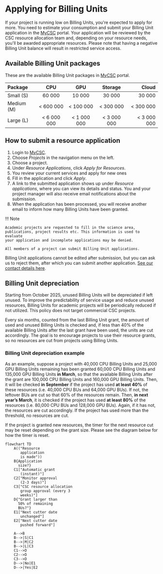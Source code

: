 # Applying for Billing Units

If your project is running low on Billing Units, you're expected to apply for more. You need to estimate your consumption and submit your Billing Unit application in the [MyCSC](https://my.csc.fi) portal. Your application will be reviewed by the CSC resource allocation team and, depending on your resource needs, you'll be awarded appropriate resources.
Please note that having a negative Billing Unit balance will result in restricted service access.

## Available Billing Unit packages

These are the available Billing Unit packages in [MyCSC](https://my.csc.fi) portal.

| Package   | CPU         | GPU         | Storage     | Cloud       |
|:----------|:-----------:|:-----------:|:-----------:|------------:|
| Small (S) | 60 000      | 10 000      | 30 000      | 30 000      |
| Medium (M)| < 600 000   | < 100 000   | < 300 000   | < 300 000   |
| Large (L) | < 6 000 000 | < 1 000 000 | < 3 000 000 | < 3 000 000 |

## How to submit a resource application

1. Login to [MyCSC](https://my.csc.fi).
2. Choose _Projects_ in the navigation menu on the left.
3. Choose a project.
4. Under _Resource Applications_, click _Apply for Resources_.
5. You review your current services and apply for new ones
6. Fill in the application and click _Apply_.
7. A link to the submitted application shows up under _Resource applications_,
   where you can view its details and status. You and your project manager will
   also receive email notifications about the submission.
8. When the application has been processed, you will receive another
   email to inform how many Billing Units have been granted.

!!! Note

    Academic projects are requested to fill in the science area,
    publications, project results etc. This information is used to evaluate
    your application and incomplete applications may be denied.

    All members of a project can submit Billing Unit applications.

Billing Unit applications cannot be edited after submission, but you
can ask us to reject them, after which you can submit another
application. [See our contact details here](../support/contact.md).

## Billing Unit depreciation

Starting from October 2025, unused Billing Units will be depreciated if left unused. To improve the predictability of service usage and reduce unused resources, Billing Units for academic projects will be periodically reduced if not utilized. This policy does not target commercial CSC projects.

Every six months, counted from the last Billing Unit grant, the amount of used and unused Billing Units is checked and, if less than 40% of the available Billing Units after the last grant have been used, the units are cut accordingly. The goal is to encourage projects to use their resource grants, so no resources are cut from projects using Billing Units.

### Billing Unit depreciation example

As an example, suppose a project with 40,000 CPU Billing Units and 25,000 GPU Billing Units remaining has been granted 60,000 CPU Billing Units and 135,000 GPU Billing Units **in March**, so that the available Billing Units after the grant are 100,000 CPU Billing Units and 160,000 GPU Billing Units. Then, it will be checked **in September** if the project has used **at least 40%** of these resources (i.e. 40,000 CPU BUs and 64,000 GPU BUs). If not, the leftover BUs are cut so that 60% of the resources remain. Then, **in next year’s March**, it is checked if the project has used **at least 80%** of the resources (i.e. 80,000 CPU BUs and 128,000 GPU BUs). Again, if it has not, the resources are cut accordingly. If the project has used more than the threshold, no resources are cut.

If the project is granted new resources, the timer for the next resource cut may be reset depending on the grant size. Please see the diagram below for how the timer is reset.

```mermaid
flowchart TD
    A(("Resource
       application
       is made"))
    B{Application
      size?}
    C1["Automatic grant
       (instant)"]
    C2["Monitor approval
       (2-3 days)"]
    C3["CSC resource allocation
       group approval (every 3
       weeks)"]
    D{"Grant larger than
      50% of remaining
      BUs?"}
    E1["Next cutter date
       unchanged"]
    E2["Next cutter date
       pushed forward"]

    A-->B
    B-->|S|C1
    B-->|M|C2
    B-->|L|C3
    C1-->D
    C2-->D
    C3-->D
    D-->|No|E1
    D-->|Yes|E2
```
